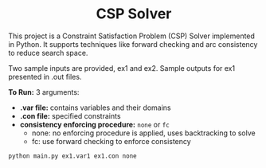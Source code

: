 <h1 align="center"> CSP Solver </h1>

<div> This project is a Constraint Satisfaction Problem (CSP) Solver implemented in Python. It supports techniques like forward checking and arc consistency to reduce search space. </div>

Two sample inputs are provided, ex1 and ex2. Sample outputs for ex1 presented in .out files. 

**To Run:** 
3 arguments:  
* **.var file:** contains variables and their domains
* **.con file:** specified constraints
* **consistency enforcing procedure:** `none` or `fc`
	* none: no enforcing procedure is applied, uses backtracking to solve
	* fc: use forward checking to enforce consistency
 
`python main.py ex1.var1 ex1.con none`

